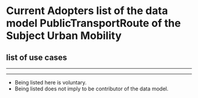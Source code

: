 # Current Adopters list of the data model PublicTransportRoute of the Subject Urban Mobility

## list of use cases
___
___
* Being listed here is voluntary. 
* Being listed does not imply to be contributor of the data model.